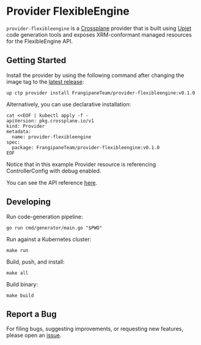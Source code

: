# Provider FlexibleEngine

`provider-flexibleengine` is a [Crossplane](https://crossplane.io/) provider that
is built using [Upjet](https://github.com/upbound/upjet) code
generation tools and exposes XRM-conformant managed resources for the
FlexibleEngine API.

## Getting Started

Install the provider by using the following command after changing the image tag
to the [latest release](https://marketplace.upbound.io/providers/FrangipaneTeam/provider-flexibleengine):
```
up ctp provider install FrangipaneTeam/provider-flexibleengine:v0.1.0
```

Alternatively, you can use declarative installation:
```
cat <<EOF | kubectl apply -f -
apiVersion: pkg.crossplane.io/v1
kind: Provider
metadata:
  name: provider-flexibleengine
spec:
  package: FrangipaneTeam/provider-flexibleengine:v0.1.0
EOF
```

Notice that in this example Provider resource is referencing ControllerConfig with debug enabled.

You can see the API reference [here](https://doc.crds.dev/github.com/FrangipaneTeam/provider-flexibleengine).

## Developing

Run code-generation pipeline:
```console
go run cmd/generator/main.go "$PWD"
```

Run against a Kubernetes cluster:

```console
make run
```

Build, push, and install:

```console
make all
```

Build binary:

```console
make build
```

## Report a Bug

For filing bugs, suggesting improvements, or requesting new features, please
open an [issue](https://github.com/FrangipaneTeam/provider-flexibleengine/issues).
